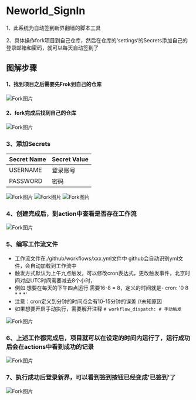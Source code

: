 # Neworld_SignIn

1、此系统为自动签到新界翻墙的脚本工具

2、具体操作fork项目到自己仓库，然后在仓库的‘settings’的Secrets添加自己的登录邮箱和密码，就可以每天自动签到了

## 图解步骤

#### 1、找到项目之后需要先Frok到自己的仓库

![Fork图片](https://cdn.jsdelivr.net/gh/chenkuangAmber/Neworld_SignIn_Doc@main/imgs/fork.png)

#### 2、fork完成后找到自己的仓库


![Fork图片](https://cdn.jsdelivr.net/gh/chenkuangAmber/Neworld_SignIn_Doc@main/imgs/forked.png)

### 3、添加Secrets
| Secret Name  | Secret Value     |
| -----------  | ---------------- |
| USERNAME     | 登录账号 |
| PASSWORD     | 密码 |


![Fork图片](https://cdn.jsdelivr.net/gh/chenkuangAmber/Neworld_SignIn_Doc@main/imgs/add-Secrets01.png)
![Fork图片](https://cdn.jsdelivr.net/gh/chenkuangAmber/Neworld_SignIn_Doc@main/imgs/add-Secrets02.png)
![Fork图片](https://cdn.jsdelivr.net/gh/chenkuangAmber/Neworld_SignIn_Doc@main/imgs/add-Secrets03.png)


### 4、创建完成后，到action中查看是否存在工作流



![Fork图片](https://cdn.jsdelivr.net/gh/chenkuangAmber/Neworld_SignIn_Doc@main/imgs/action1.png)


### 5、编写工作流文件
* 工作流文件在./github/workflows/xxx.yml文件中 github会自动识别yml文件，会自动加载到工作流中
* 触发方式默认为上午九点触发，可以修改cron表达式，更改触发事件，北京时间对应UTC时间需要减去8个小时，
* 例如 想要在每天的下午四点运行 需要16-8 = 8，定义的时间就是- cron: '0 8 * * *' 
* 注意：cron定义到分钟的时间点会有10-15分钟的误差  //未知原因
* 如果想要开启手动执行，需要解开注释  `# workflow_dispatch: # 手动触发`


![Fork图片](https://cdn.jsdelivr.net/gh/chenkuangAmber/Neworld_SignIn_Doc@main/imgs/time.png)

### 6、上述工作都完成后，项目就可以在设定的时间内运行了，运行成功后会在actions中看到成功的记录


![Fork图片](https://cdn.jsdelivr.net/gh/chenkuangAmber/Neworld_SignIn_Doc@main/imgs/scuuess.png)


### 7、执行成功后登录新界，可以看到签到按钮已经变成'已签到'了


![Fork图片](https://cdn.jsdelivr.net/gh/chenkuangAmber/Neworld_SignIn_Doc@main/imgs/ok.png)
